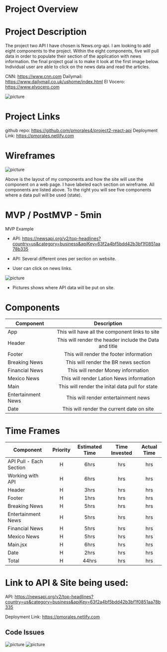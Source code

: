 # Project Overview

# Project Description

The project two API I have chosen is News.org-api. I am looking to add eight components to the project. Within the eight components, five will pull data in order to populate their section of the application with news information. the final project goal is to make it look at the first image below. Individual user are able to click on the news data and read the articles.

CNN: https://www.cnn.com
Dailymail: https://www.dailymail.co.uk/ushome/index.html
El Vocero: https://www.elvocero.com

![picture](src/images/IMG_8759.jpg)

# Project Links

github repo: https://github.com/pmorales4/project2-react-api
Deployment Link: https://pmorales.netlify.com

# Wireframes

![picture](src/images/Project-2-Wireframe.jpg)

Above is the layout of my components and how the site will use the component on a web page. I have labeled each section on wireframe. All components are listed above. To the right you will see five components where a data pull will be used (state).

# MVP / PostMVP - 5min

MVP Example

- API: https://newsapi.org/v2/top-headlines?country=us&category=business&apiKey=63f2a4bf5bdd42b3bf1f0851aa78b335

- API: Several different ones per section on website.
- User can click on news links.

![picture](src/images/IMG_87599.jpg)

- Pictures shows where API data will be put on site.

# Components

| Component          |                      Description                       |
| ------------------ | :----------------------------------------------------: |
| App                |     This will have all the component links to site     |
| Header             | This will render the header include the Data and title |
| Footer             |        This will render the footer information         |
| Breaking News      |          This will render the BR news section          |
| Financial News     |           This will render Money information           |
| Mexico News        |        This will render Lation News information        |
| Main               |    This will render the inital data pull for state     |
| Entertainment News |          This will render entertainment news           |
| Date               |       This will render the current date on site        |

# Time Frames

| Component               | Priority | Estimated Time | Time Invested | Actual Time |
| ----------------------- | :------: | :------------: | :------------: | :---------: |
| API Pull - Each Section |    H     |      6hrs       |      hrs       |     hrs     |
| Working with API        |    H     |      6hrs       |      hrs       |     hrs     |
| Header                  |    H     |      3hrs       |      hrs       |     hrs     |
| Footer                  |    H     |      1hrs       |      hrs       |     hrs     |
| Breaking News           |    H     |      5hrs       |      hrs       |     hrs     |
| Entertainment News      |    H     |      5hrs       |      hrs       |     hrs     |
| Financial News          |    H     |      5hrs       |      hrs       |     hrs     |
| Mexico News             |    H     |      5hrs       |      hrs       |     hrs     |
| Main.jsx                |    H     |      6hrs       |      hrs       |     hrs     |
| Date                    |    H     |      2hrs       |      hrs       |     hrs     |
| Total                   |    H     |      44hrs       |      hrs       |     hrs     |

# Link to API & Site being used:

API: https://newsapi.org/v2/top-headlines?country=us&category=business&apiKey=63f2a4bf5bdd42b3bf1f0851aa78b335

Deployment Link: https://pmorales.netlify.com

## Code Issues

![picture](src/images/vscode-snip.png)
![picture](src/images/data-snip.png)
